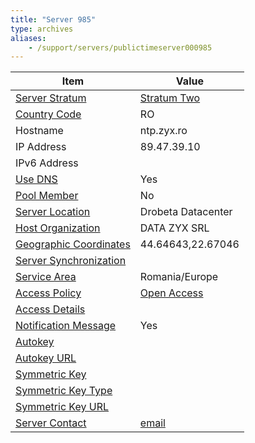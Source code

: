 ```yaml
---
title: "Server 985"
type: archives
aliases:
    - /support/servers/publictimeserver000985
---
```


| Item | Value |
| ----- | ----- |
| [Server Stratum](/support/servers/serverstratum) | [Stratum Two](/support/servers/stratumtwotimeservers) |
| [Country Code](/support/servers/countrycode) | RO |
| Hostname |  ntp.zyx.ro  |
| IP Address |  89.47.39.10  |
| IPv6 Address | |
| [Use DNS](/support/servers/usedns) | Yes |
| [Pool Member](/support/servers/poolmember) | No |
| [Server Location](/support/servers/serverlocation) |  Drobeta Datacenter |
| [Host Organization](/support/servers/hostorganization) |  DATA ZYX SRL |
| [ Geographic Coordinates](/support/servers/geographiccoordinates) |  44.64643,22.67046  |
| [Server Synchronization](/support/servers/serversynchronization) | |
| [Service Area](/support/servers/servicearea) |  Romania/Europe |
| [Access Policy](/support/servers/accesspolicy) | [Open Access](/support/servers/openaccess) |
| [Access Details](/support/servers/accessdetails) |  |
| [Notification Message](/support/servers/notificationmessage) | Yes |
| [Autokey](/support/servers/autokey) |  |
| [Autokey URL](/support/servers/autokeyurl) | |
| [Symmetric Key](/support/servers/symmetrickey) | |
| [Symmetric Key Type](/support/servers/symmetrickeytype) | |
| [Symmetric Key URL](/support/servers/symmetrickeyurl) | |
| [Server Contact](/support/servers/servercontact) | [email](mailto:noc@datazyx.ro) |